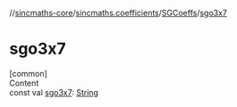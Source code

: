 //[sincmaths-core](../../../index.md)/[sincmaths.coefficients](../index.md)/[SGCoeffs](index.md)/[sgo3x7](sgo3x7.md)



# sgo3x7  
[common]  
Content  
const val [sgo3x7](sgo3x7.md): [String](https://kotlinlang.org/api/latest/jvm/stdlib/kotlin/-string/index.html)  



